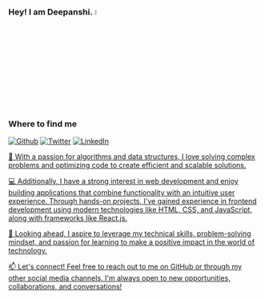 ### Hey! I am Deepanshi. <img src="https://media.giphy.com/media/hvRJCLFzcasrR4ia7z/giphy.gif" width="5%"></a>

<h3>Where to find me</h3>
<p><a href="https://github.com/Deepanshi177" target="_blank"><img alt="Github" src="https://img.shields.io/badge/GitHub-%2312100E.svg?&style=for-the-badge&logo=Github&logoColor=white" /></a> <a href="https://twitter.com/Deepanshiii_" target="_blank"><img alt="Twitter" src="https://img.shields.io/badge/twitter-%231DA1F2.svg?&style=for-the-badge&logo=twitter&logoColor=white" /></a> <a href="https://www.linkedin.com/in/deepanshi17" target="_blank"><img alt="LinkedIn" src="https://img.shields.io/badge/linkedin-%230077B5.svg?&style=for-the-badge&logo=linkedin&logoColor=white" />
</p>

🌟 With a passion for algorithms and data structures, I love solving complex problems and optimizing code to create efficient and scalable solutions.

💻 Additionally, I have a strong interest in web development and enjoy building applications that combine functionality with an intuitive user experience. Through hands-on projects, I've gained experience in frontend development using modern technologies like HTML, CSS, and JavaScript, along with frameworks like React.js.

🚀 Looking ahead, I aspire to leverage my technical skills, problem-solving mindset, and passion for learning to make a positive impact in the world of technology.

📫 Let's connect! Feel free to reach out to me on GitHub or through my other social media channels. I'm always open to new opportunities, collaborations, and conversations!

